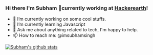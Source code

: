 ### Hi there I'm Subham 👋currently working at [Hackerearth](https://hackerearth.com/)!

- 🔭 I’m currently working on some cool stuffs.
- 🌱 I’m currently learning Javascript
- 💬 Ask me about anything related to tech, I'm happy to help.
- 📫 How to reach me: @imsubhamsingh
<!---
[![Top Langs](https://github-readme-stats.vercel.app/api/top-langs/?username=imsubhamsingh&show_icons=true&theme=highcontrast)](https://github.com/imsubhamsingh/github-readme-stats)
--->
[![Subham's github stats](https://github-readme-stats.vercel.app/api?username=imsubhamsingh&show_icons=true&theme=highcontrast)](https://github.com/imsubhamsingh/github-readme-stats)

